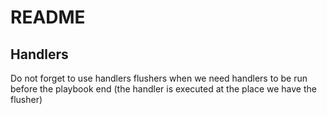 # README

## Handlers

Do not forget to use handlers flushers when we need handlers to be run before the playbook end (the handler is executed at the place we have the flusher)
